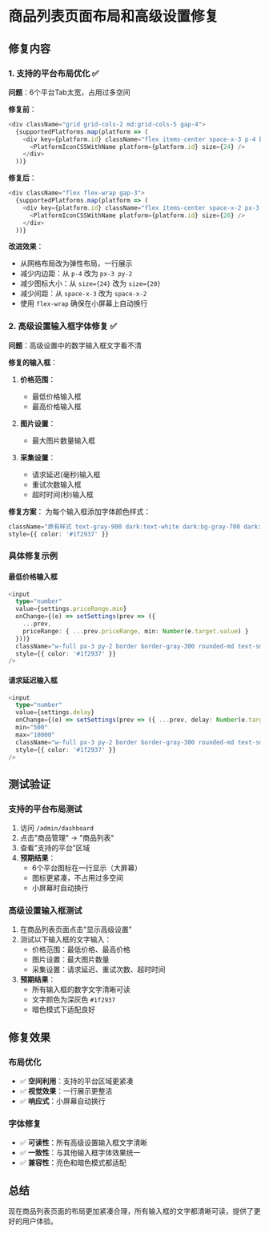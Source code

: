 # 商品列表页面布局和高级设置修复

## 修复内容

### 1. 支持的平台布局优化 ✅

**问题**：6个平台Tab太宽，占用过多空间

**修复前**：
```typescript
<div className="grid grid-cols-2 md:grid-cols-5 gap-4">
  {supportedPlatforms.map(platform => (
    <div key={platform.id} className="flex items-center space-x-3 p-4 bg-gray-50 rounded-lg hover:bg-gray-100 transition-colors">
      <PlatformIconCSSWithName platform={platform.id} size={24} />
    </div>
  ))}
```

**修复后**：
```typescript
<div className="flex flex-wrap gap-3">
  {supportedPlatforms.map(platform => (
    <div key={platform.id} className="flex items-center space-x-2 px-3 py-2 bg-gray-50 rounded-lg hover:bg-gray-100 transition-colors">
      <PlatformIconCSSWithName platform={platform.id} size={20} />
    </div>
  ))}
```

**改进效果**：
- 从网格布局改为弹性布局，一行展示
- 减少内边距：从 `p-4` 改为 `px-3 py-2`
- 减少图标大小：从 `size={24}` 改为 `size={20}`
- 减少间距：从 `space-x-3` 改为 `space-x-2`
- 使用 `flex-wrap` 确保在小屏幕上自动换行

### 2. 高级设置输入框字体修复 ✅

**问题**：高级设置中的数字输入框文字看不清

**修复的输入框**：
1. **价格范围**：
   - 最低价格输入框
   - 最高价格输入框

2. **图片设置**：
   - 最大图片数量输入框

3. **采集设置**：
   - 请求延迟(毫秒)输入框
   - 重试次数输入框
   - 超时时间(秒)输入框

**修复方案**：
为每个输入框添加字体颜色样式：
```typescript
className="原有样式 text-gray-900 dark:text-white dark:bg-gray-700 dark:border-gray-600"
style={{ color: '#1f2937' }}
```

### 具体修复示例

#### 最低价格输入框
```typescript
<input
  type="number"
  value={settings.priceRange.min}
  onChange={(e) => setSettings(prev => ({
    ...prev,
    priceRange: { ...prev.priceRange, min: Number(e.target.value) }
  }))}
  className="w-full px-3 py-2 border border-gray-300 rounded-md text-sm text-gray-900 dark:text-white dark:bg-gray-700 dark:border-gray-600"
  style={{ color: '#1f2937' }}
/>
```

#### 请求延迟输入框
```typescript
<input
  type="number"
  value={settings.delay}
  onChange={(e) => setSettings(prev => ({ ...prev, delay: Number(e.target.value) }))}
  min="500"
  max="10000"
  className="w-full px-3 py-2 border border-gray-300 rounded-md text-sm text-gray-900 dark:text-white dark:bg-gray-700 dark:border-gray-600"
  style={{ color: '#1f2937' }}
/>
```

## 测试验证

### 支持的平台布局测试
1. 访问 `/admin/dashboard`
2. 点击"商品管理" → "商品列表"
3. 查看"支持的平台"区域
4. **预期结果**：
   - 6个平台图标在一行显示（大屏幕）
   - 图标更紧凑，不占用过多空间
   - 小屏幕时自动换行

### 高级设置输入框测试
1. 在商品列表页面点击"显示高级设置"
2. 测试以下输入框的文字输入：
   - 价格范围：最低价格、最高价格
   - 图片设置：最大图片数量
   - 采集设置：请求延迟、重试次数、超时时间
3. **预期结果**：
   - 所有输入框的数字文字清晰可读
   - 文字颜色为深灰色 `#1f2937`
   - 暗色模式下适配良好

## 修复效果

### 布局优化
- ✅ **空间利用**：支持的平台区域更紧凑
- ✅ **视觉效果**：一行展示更整洁
- ✅ **响应式**：小屏幕自动换行

### 字体修复
- ✅ **可读性**：所有高级设置输入框文字清晰
- ✅ **一致性**：与其他输入框字体效果统一
- ✅ **兼容性**：亮色和暗色模式都适配

## 总结
现在商品列表页面的布局更加紧凑合理，所有输入框的文字都清晰可读，提供了更好的用户体验。
